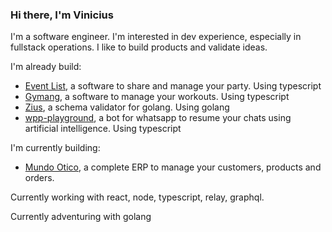 ### Hi there, I'm Vinicius

I'm a software engineer. I'm interested in dev experience, especially in fullstack operations. I like to build products and validate ideas.

I'm already build:

- [Event List](https://github.com/event-list/event-list), a software to share and manage your party. Using typescript
- [Gymang](https://github.com/vinibgoulart/gymang), a software to manage your workouts. Using typescript
- [Zius](https://github.com/vinibgoulart/zius), a schema validator for golang. Using golang
- [wpp-playground](https://github.com/vinibgoulart/wpp-playground), a bot for whatsapp to resume your chats using artificial intelligence. Using typescript

I'm currently building:

- [Mundo Otico](https://omundootico.com/), a complete ERP to manage your customers, products and orders.

Currently working with react, node, typescript, relay, graphql.

Currently adventuring with golang
